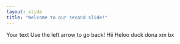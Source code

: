 ```yaml
---
layout: slide
title: "Welcome to our second slide!"
---
```

Your text
Use the left arrow to go back!
Hii 
Heloo 
duck 
dona 
xm bx 
